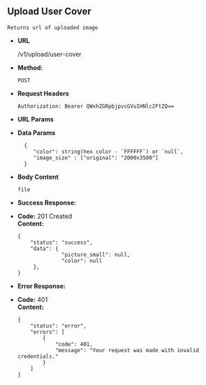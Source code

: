 **Upload User Cover**
----
    Returns url of uploaded image

* **URL**

    /v1/upload/user-cover

* **Method:**

    `POST`

*  **Request Headers**

    `Authorization: Bearer QWxhZGRpbjpvcGVuIHNlc2FtZQ==`
    
*  **URL Params**
    
* **Data Params**
  
    ```
      {
         "color": string(hex color - `FFFFFF`) or `null`,
         "image_size" : ["original": "2000x3500"]
      }
    ```

* **Body Content**

  `file` 
  
* **Success Response:**

* **Code:** 201 Created <br />
**Content:**
    ```
    {
        "status": "success",
        "data": {
                  "picture_small": null,
                  "color": null
         },
    }
    ```

* **Error Response:**

* **Code:** 401 <br />
**Content:**
    ```
    {
        "status": "error",
        "errors": [
            {
                "code": 401,
                "message": "Your request was made with invalid credentials."
            }
        ]
    }
    ```

